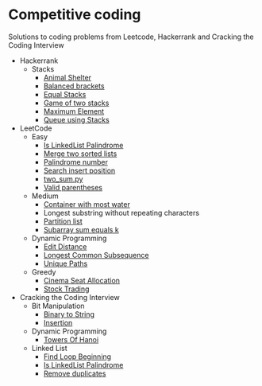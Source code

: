 # Competitive coding
Solutions to coding problems from Leetcode, Hackerrank and Cracking the Coding Interview

<ul>
  <li>
    Hackerrank
    <ul>
      <li>Stacks
        <ul>
          <li><a href="https://github.com/deepak-karkala/competitive_coding/blob/master/hackerrank/stacks/animal_shelter.py">Animal Shelter</a></li>
          <li><a href="https://github.com/deepak-karkala/competitive_coding/blob/master/hackerrank/stacks/balanced_brackets.py">Balanced brackets</a></li>
          <li><a href="https://github.com/deepak-karkala/competitive_coding/blob/master/hackerrank/stacks/equal_stacks.py">Equal Stacks</a></li>
          <li><a href="https://github.com/deepak-karkala/competitive_coding/blob/master/hackerrank/stacks/game_of_two_stacks.py">Game of two stacks</a></li>
          <li><a href="https://github.com/deepak-karkala/competitive_coding/blob/master/hackerrank/stacks/maximum_element.py">Maximum Element</a></li>
          <li><a href="https://github.com/deepak-karkala/competitive_coding/blob/master/hackerrank/stacks/queue_using_stacks.py">Queue using Stacks</a></li>
        </ul>
      </li>
    </ul>
  </li>
  
  <li>
    LeetCode
    <ul>
      <li>Easy
        <ul>
          <li><a href="https://github.com/deepak-karkala/competitive_coding/tree/master/leetcode/easy/IsLinkedListPalindrome.java">Is LinkedList Palindrome</a></li>
          <li><a href="https://github.com/deepak-karkala/competitive_coding/tree/master/leetcode/easy/merge_two_sorted_lists.java">Merge two sorted lists</a></li>
          <li><a href="https://github.com/deepak-karkala/competitive_coding/tree/master/leetcode/easy/palindrome_number.py">Palindrome number</a></li>
          <li><a href="https://github.com/deepak-karkala/competitive_coding/tree/master/leetcode/easy/search_insert_position.py">Search insert position</a></li>
          <li><a href="https://github.com/deepak-karkala/competitive_coding/tree/master/leetcode/easy/two_sum.py">two_sum.py</a></li>
          <li><a href="https://github.com/deepak-karkala/competitive_coding/tree/master/leetcode/easy/valid_parentheses.py">Valid parentheses</a></li>
        </ul>
      </li>
      <li>Medium
        <ul>
          <li><a href="https://github.com/deepak-karkala/competitive_coding/tree/master/leetcode/medium/container_with_most_water.py">Container with most water</a></li>
          <li><a href="https://github.com/deepak-karkala/competitive_coding/tree/master/leetcode/medium/longest_substring_without_repeating_characters.py"></a>Longest substring without repeating characters</li>
          <li><a href="https://github.com/deepak-karkala/competitive_coding/tree/master/leetcode/medium/partition_list.java">Partition list</a></li>
          <li><a href="https://github.com/deepak-karkala/competitive_coding/tree/master/leetcode/medium/subarray_sum_equals_k.py">Subarray sum equals k</a></li>
        </ul>
      </li>
      <li>Dynamic Programming
        <ul>
          <li><a href="https://github.com/deepak-karkala/competitive_coding/tree/master/leetcode/dynamic_programming/EditDistance.java">Edit Distance</a></li>
          <li><a href="https://github.com/deepak-karkala/competitive_coding/tree/master/leetcode/dynamic_programming/LongestCommonSubsequence.java">Longest Common Subsequence</a></li>
          <li><a href="https://github.com/deepak-karkala/competitive_coding/tree/master/leetcode/dynamic_programming/UniquePaths.java">Unique Paths</a></li>
        </ul>
      </li>
      <li>Greedy
        <ul>
          <li><a href="https://github.com/deepak-karkala/competitive_coding/tree/master/leetcode/greedy/CinemaSeatAllocation.java">Cinema Seat Allocation</a></li>
          <li><a href="https://github.com/deepak-karkala/competitive_coding/tree/master/leetcode/greedy/StockTrading.java">Stock Trading</a></li>
        </ul>
      </li>
    </ul>
  </li>
  
  <li>Cracking the Coding Interview
    <ul>
      <li>Bit Manipulation
        <ul>
          <li><a href="https://github.com/deepak-karkala/competitive_coding/tree/master/ctci/bit_manipulation/BinaryToString.java">Binary to String</a></li>
          <li><a href="https://github.com/deepak-karkala/competitive_coding/tree/master/ctci/bit_manipulation/Insertion.java">Insertion</a></li>
        </ul>
      </li>
      <li>Dynamic Programming
        <ul>
          <li><a href="TowersOfHanoi.java">Towers Of Hanoi</a></li>
        </ul>
      </li>
      <li>Linked List
        <ul>
          <li><a href="https://github.com/deepak-karkala/competitive_coding/tree/master/ctci/linked_lists/FindLoopBeginning.java">Find Loop Beginning</a></li>
          <li><a href="https://github.com/deepak-karkala/competitive_coding/tree/master/ctci/linked_lists/IsLinkedListPalindrome.java">Is LinkedList Palindrome</a></li>
          <li><a href="https://github.com/deepak-karkala/competitive_coding/tree/master/ctci/linked_lists/remove_duplicates.java">Remove duplicates</a></li>
        </ul>
      </li>
    </ul>
  </li> 
 
</ul>


